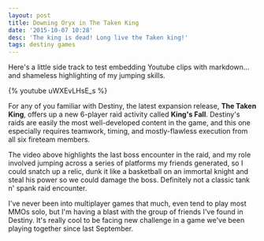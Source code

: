 ```yaml
---
layout: post
title: Downing Oryx in The Taken King
date: '2015-10-07 10:28'
desc: 'The king is dead! Long live the Taken king!'
tags: destiny games
---
```


Here's a little side track to test embedding Youtube clips with markdown... and shameless highlighting of my jumping skills.

{% youtube uWXEvLHsE_s %}

For any of you familiar with Destiny, the latest expansion release, **The Taken King**, offers up a new 6-player raid activity called **King's Fall**. Destiny's raids are easily the most well-developed content in the game, and this one especially requires teamwork, timing, and mostly-flawless execution from all six fireteam members.

The video above highlights the last boss encounter in the raid, and my role involved jumping across a series of platforms my friends generated, so I could snatch up a relic, dunk it like a basketball on an immortal knight and steal his power so we could damage the boss. Definitely not a classic tank n' spank raid encounter.

I've never been into multiplayer games that much, even tend to play most MMOs solo, but I'm having a blast with the group of friends I've found in Destiny. It's really cool to be facing new challenge in a game we've been playing together since last September.
